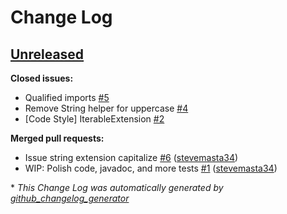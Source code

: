 # Change Log

## [Unreleased](https://github.com/stevemasta34/CustomExtensions/tree/HEAD)

**Closed issues:**

- Qualified imports [\#5](https://github.com/stevemasta34/CustomExtensions/issues/5)
- Remove String  helper for uppercase [\#4](https://github.com/stevemasta34/CustomExtensions/issues/4)
- \[Code Style\] IterableExtension [\#2](https://github.com/stevemasta34/CustomExtensions/issues/2)

**Merged pull requests:**

- Issue string extension capitalize [\#6](https://github.com/stevemasta34/CustomExtensions/pull/6) ([stevemasta34](https://github.com/stevemasta34))
- WIP: Polish code, javadoc, and more tests [\#1](https://github.com/stevemasta34/CustomExtensions/pull/1) ([stevemasta34](https://github.com/stevemasta34))



\* *This Change Log was automatically generated by [github_changelog_generator](https://github.com/skywinder/Github-Changelog-Generator)*